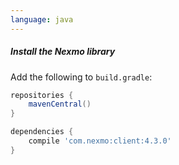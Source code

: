 ```yaml
---
language: java
---
```


##### Install the Nexmo library

Add the following to `build.gradle`:

```groovy
repositories {
    mavenCentral()
}

dependencies {
    compile 'com.nexmo:client:4.3.0'
}
```
